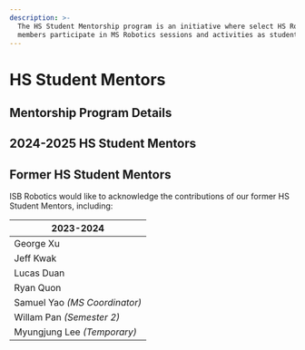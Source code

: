 ```yaml
---
description: >-
  The HS Student Mentorship program is an initiative where select HS Robotics
  members participate in MS Robotics sessions and activities as student mentors.
---
```


# HS Student Mentors

## Mentorship Program Details



## 2024-2025 HS Student Mentors



## Former HS Student Mentors

ISB Robotics would like to acknowledge the contributions of our former HS Student Mentors, including:

| 2023-2024                     |
| ----------------------------- |
| George Xu                     |
| Jeff Kwak                     |
| Lucas Duan                    |
| Ryan Quon                     |
| Samuel Yao _(MS Coordinator)_ |
| Willam Pan _(Semester 2)_     |
| Myungjung Lee _(Temporary)_   |

